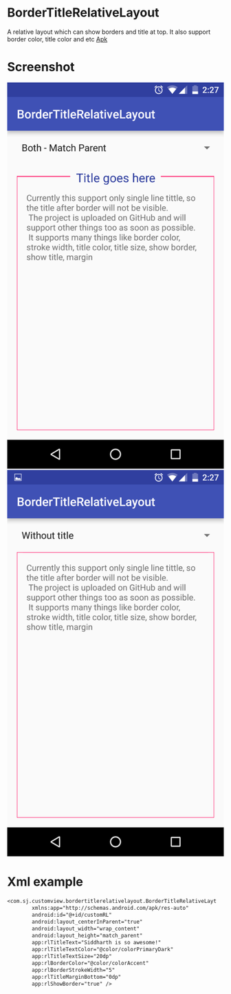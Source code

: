 # BorderTitleRelativeLayout
A relative layout which can show borders and title at top. It also support border color, title color and etc
[Apk](https://play.google.com/store/apps/details?id=com.sj.customview.bordertitlerelativelayout)

# Screenshot
![alt tag](https://github.com/Siddharth-Dev/BorderTitleRelativeLayout/blob/master/Screenshot_20151218-142701.png?raw=true)
![alt tag](https://github.com/Siddharth-Dev/BorderTitleRelativeLayout/blob/master/Screenshot_20151218-142709.png?raw=true)

# Xml example
```
<com.sj.customview.bordertitlerelativelayout.BorderTitleRelativeLayt
        xmlns:app="http://schemas.android.com/apk/res-auto"
        android:id="@+id/customRL"
        android:layout_centerInParent="true"
        android:layout_width="wrap_content"
        android:layout_height="match_parent"
        app:rlTitleText="Siddharth is so awesome!"
        app:rlTitleTextColor="@color/colorPrimaryDark"
        app:rlTitleTextSize="20dp"
        app:rlBorderColor="@color/colorAccent"
        app:rlBorderStrokeWidth="5"
        app:rlTitleMarginBottom="0dp"
        app:rlShowBorder="true" />
```
